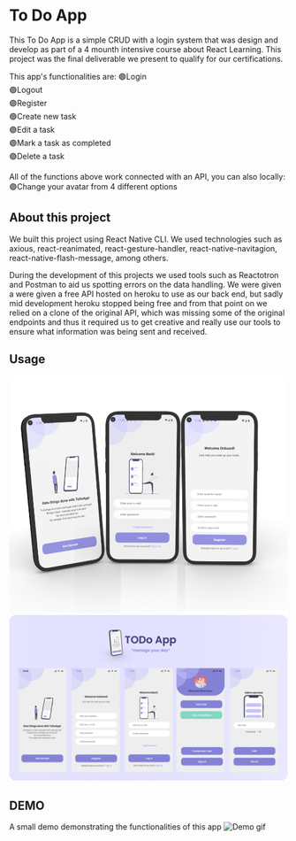 # To Do App

This To Do App is a simple CRUD with a login system that was design and develop as part of a 4 mounth intensive course about React Learning. This project was the final deliverable we present to qualify for our certifications.

This app's functionalities are:
🟣Login
<br>🟣Logout
<br>🟣Register
<br>🟣Create new task
<br>🟣Edit a task
<br>🟣Mark a task as completed
<br>🟣Delete a task

All of the functions above work connected with an API, you can also locally:
🟣Change your avatar from 4 different options

## About this project

We built this project using React Native CLI. We used technologies such as axious, react-reanimated, react-gesture-handler, react-native-navitagion, react-native-flash-message, among others.

During the development of this projects we used tools such as Reactotron and Postman to aid us spotting errors on the data handling. We were given a were given a free API hosted on heroku to use as our back end, but sadly mid development heroku stopped being free and from that point on we relied on a clone of the original API, which was missing some of the original endpoints and thus it required us to get creative and really use our tools to ensure what information was being sent and received.

## Usage

![App mockup on a phone](https://raw.githubusercontent.com/Raisitae/To-Do-App/main/readme_assets/mockup_phone.png?raw=true)
![App mockup](https://raw.githubusercontent.com/Raisitae/To-Do-App/main/readme_assets/mockup.jpg?raw=true)

## DEMO

A small demo demonstrating the functionalities of this app
![Demo gif](https://raw.githubusercontent.com/Raisitae/To-Do-App/main/readme_assets/demo.gif?raw=true)
